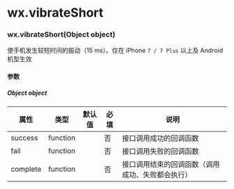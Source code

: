 # wx.vibrateShort
### wx.vibrateShort(Object object)


使手机发生较短时间的振动（15 ms）。仅在 iPhone `7 / 7 Plus` 以上及 Android 机型生效

#### 参数

##### Object object

属性       | 类型       | 默认值 | 必填 | 说明                      
-------- | -------- | --- | -- | ------------------------
success  | function |     | 否  | 接口调用成功的回调函数             
fail     | function |     | 否  | 接口调用失败的回调函数             
complete | function |     | 否  | 接口调用结束的回调函数（调用成功、失败都会执行）
